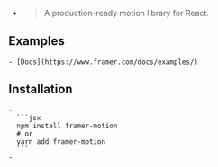 -
  > A production-ready motion library for React.
## Examples
	- [Docs](https://www.framer.com/docs/examples/)
## Installation
	-
	  ```jsx
	  npm install framer-motion
	  # or
	  yarn add framer-motion
	  ```
	-